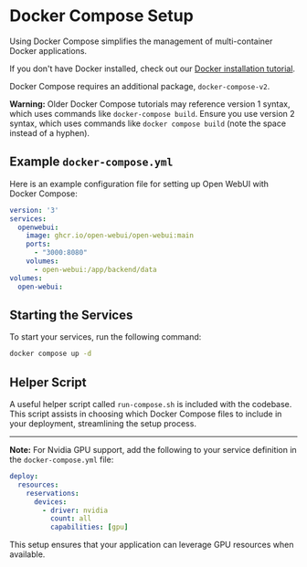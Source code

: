 # Docker Compose Setup

Using Docker Compose simplifies the management of multi-container Docker applications.

If you don't have Docker installed, check out our [Docker installation tutorial](../tutorials/integrations/docker-install.md).

Docker Compose requires an additional package, `docker-compose-v2`.

**Warning:** Older Docker Compose tutorials may reference version 1 syntax, which uses commands like `docker-compose build`. Ensure you use version 2 syntax, which uses commands like `docker compose build` (note the space instead of a hyphen).

## Example `docker-compose.yml`

Here is an example configuration file for setting up Open WebUI with Docker Compose:

```yaml
version: '3'
services:
  openwebui:
    image: ghcr.io/open-webui/open-webui:main
    ports:
      - "3000:8080"
    volumes:
      - open-webui:/app/backend/data
volumes:
  open-webui:
```

## Starting the Services

To start your services, run the following command:

```bash
docker compose up -d
```

## Helper Script

A useful helper script called `run-compose.sh` is included with the codebase. This script assists in choosing which Docker Compose files to include in your deployment, streamlining the setup process.

---

**Note:** For Nvidia GPU support, add the following to your service definition in the `docker-compose.yml` file:

```yaml
deploy:
  resources:
    reservations:
      devices:
        - driver: nvidia
          count: all
          capabilities: [gpu]
```

This setup ensures that your application can leverage GPU resources when available.